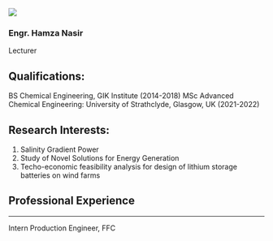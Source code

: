 [![](https://giki.edu.pk/wp-content/uploads/2019/09/Hamza-700x450.jpg)](https://giki.edu.pk/wp-content/uploads/2019/09/Hamza-scaled.jpg)
### Engr. Hamza Nasir
Lecturer
## Qualifications:
BS Chemical Engineering, GIK Institute (2014-2018)
MSc Advanced Chemical Engineering: University of Strathclyde, Glasgow, UK (2021-2022)
## Research Interests:
1) Salinity Gradient Power
2) Study of Novel Solutions for Energy Generation
3) Techo-economic feasibility analysis for design of lithium storage batteries on wind farms
## Professional Experience
* * *
Intern Production Engineer, FFC
